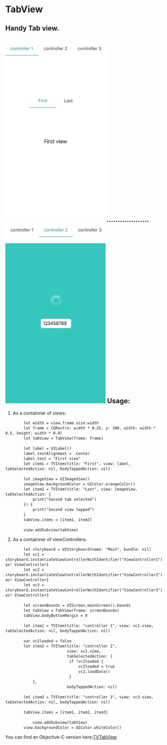 # TabView
Handy Tab view. 
---
![TV1](https://github.com/DingHub/ScreenShots/blob/master/TVTabView/1.png)................... ![TV0](https://github.com/DingHub/ScreenShots/blob/master/TVTabView/0.png)
Usage:
---
1. As a containner of views:
```
        let width = view.frame.size.width
        let frame = CGRect(x: width * 0.25, y: 100, width: width * 0.5, height: width * 0.8)
        let tabView = TabView(frame: frame)
        
        let label = UILabel()
        label.textAlignment = .Center
        label.text = "First view"
        let item1 = TVItem(title: "First", view: label, tabSelectedAction: nil, bodyTappedAction: nil)
        
        let imageView = UIImageView()
        imageView.backgroundColor = UIColor.orangeColor()
        let item2 = TVItem(title: "Last", view: imageView, tabSelectedAction: {
            print("Second tab selected")
        }) {
            print("Second view tapped")
        }
        tabView.items = [item1, item2]
        
        view.addSubview(tabView)
```
2. As a containner of viewControllers:
```
        let storyboard = UIStoryboard(name: "Main", bundle: nil)
        let vc1 = storyboard.instantiateViewControllerWithIdentifier("ViewController1") as! ViewController1
        let vc2 = storyboard.instantiateViewControllerWithIdentifier("ViewController2") as! ViewController2
        let vc3 = storyboard.instantiateViewControllerWithIdentifier("ViewController3") as! ViewController3
        
        let screenBounds = UIScreen.mainScreen().bounds
        let tabView = TabView(frame: screenBounds)
        tabView.bodyBottomMargin = 0
        
        let item1 = TVItem(title: "controller 1", view: vc1.view, tabSelectedAction: nil, bodyTappedAction: nil)
        
        var vc2loaded = false
        let item2 = TVItem(title: "controller 2",
                           view: vc2.view,
                           tabSelectedAction: {
                            if !vc2loaded {
                                vc2loaded = true
                                vc2.loadData()
                            }
            },
                           bodyTappedAction: nil)
        
        let item3 = TVItem(title: "controller 3", view: vc3.view, tabSelectedAction: nil, bodyTappedAction: nil)
        
        tabView.items = [item1, item2, item3]

            view.addSubview(tabView)
        view.backgroundColor = UIColor.whiteColor()
```
You can find an Objective-C version here:[TVTabView](https://github.com/DingHub/TVTabView)
